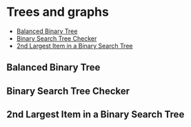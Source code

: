 # Trees and graphs
+ [Balanced Binary Tree](#balanced-binary-tree)
+ [Binary Search Tree Checker](#binary-search-tree-checker)
+ [2nd Largest Item in a Binary Search Tree](#2nd-largest-item-in-a-binary-search-tree)


## Balanced Binary Tree


## Binary Search Tree Checker


## 2nd Largest Item in a Binary Search Tree
